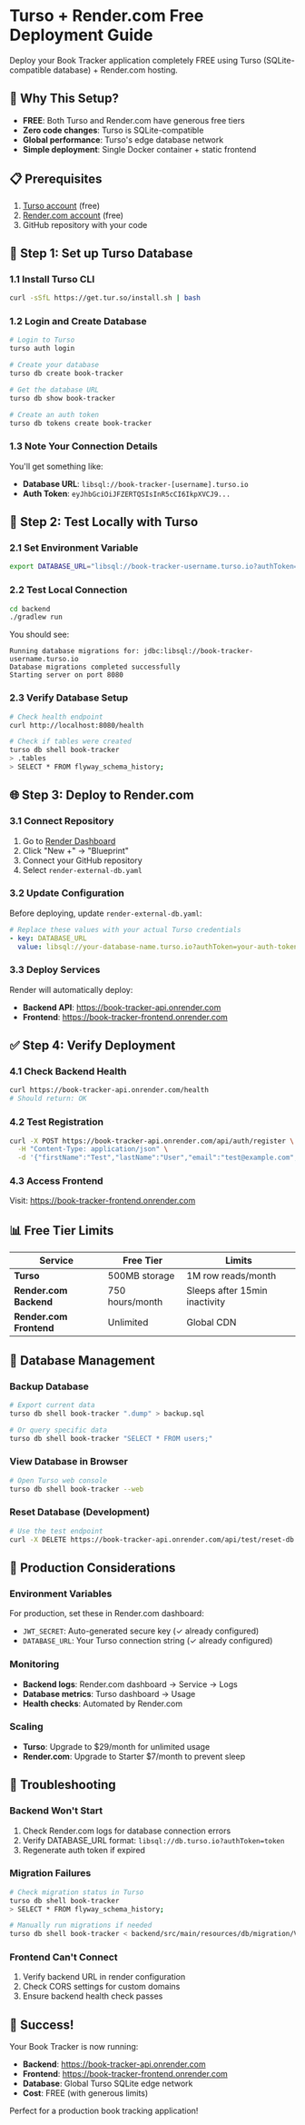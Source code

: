 # Turso + Render.com Free Deployment Guide

Deploy your Book Tracker application completely FREE using Turso (SQLite-compatible database) + Render.com hosting.

## 🎯 Why This Setup?

- **FREE**: Both Turso and Render.com have generous free tiers
- **Zero code changes**: Turso is SQLite-compatible  
- **Global performance**: Turso's edge database network
- **Simple deployment**: Single Docker container + static frontend

## 📋 Prerequisites

1. [Turso account](https://turso.tech) (free)
2. [Render.com account](https://render.com) (free)
3. GitHub repository with your code

## 🚀 Step 1: Set up Turso Database

### 1.1 Install Turso CLI
```bash
curl -sSfL https://get.tur.so/install.sh | bash
```

### 1.2 Login and Create Database
```bash
# Login to Turso
turso auth login

# Create your database
turso db create book-tracker

# Get the database URL
turso db show book-tracker

# Create an auth token
turso db tokens create book-tracker
```

### 1.3 Note Your Connection Details
You'll get something like:
- **Database URL**: `libsql://book-tracker-[username].turso.io`
- **Auth Token**: `eyJhbGciOiJFZERTQSIsInR5cCI6IkpXVCJ9...`

## 🔧 Step 2: Test Locally with Turso

### 2.1 Set Environment Variable
```bash
export DATABASE_URL="libsql://book-tracker-username.turso.io?authToken=your-token-here"
```

### 2.2 Test Local Connection
```bash
cd backend
./gradlew run
```

You should see:
```
Running database migrations for: jdbc:libsql://book-tracker-username.turso.io
Database migrations completed successfully
Starting server on port 8080
```

### 2.3 Verify Database Setup
```bash
# Check health endpoint
curl http://localhost:8080/health

# Check if tables were created
turso db shell book-tracker
> .tables
> SELECT * FROM flyway_schema_history;
```

## 🌐 Step 3: Deploy to Render.com

### 3.1 Connect Repository
1. Go to [Render Dashboard](https://dashboard.render.com)
2. Click "New +" → "Blueprint"
3. Connect your GitHub repository
4. Select `render-external-db.yaml`

### 3.2 Update Configuration
Before deploying, update `render-external-db.yaml`:

```yaml
# Replace these values with your actual Turso credentials
- key: DATABASE_URL
  value: libsql://your-database-name.turso.io?authToken=your-auth-token
```

### 3.3 Deploy Services
Render will automatically deploy:
- **Backend API**: https://book-tracker-api.onrender.com
- **Frontend**: https://book-tracker-frontend.onrender.com

## ✅ Step 4: Verify Deployment

### 4.1 Check Backend Health
```bash
curl https://book-tracker-api.onrender.com/health
# Should return: OK
```

### 4.2 Test Registration
```bash
curl -X POST https://book-tracker-api.onrender.com/api/auth/register \
  -H "Content-Type: application/json" \
  -d '{"firstName":"Test","lastName":"User","email":"test@example.com","password":"password123","isAdmin":false}'
```

### 4.3 Access Frontend
Visit: https://book-tracker-frontend.onrender.com

## 📊 Free Tier Limits

| Service | Free Tier | Limits |
|---------|-----------|--------|
| **Turso** | 500MB storage | 1M row reads/month |
| **Render.com Backend** | 750 hours/month | Sleeps after 15min inactivity |
| **Render.com Frontend** | Unlimited | Global CDN |

## 🔄 Database Management

### Backup Database
```bash
# Export current data
turso db shell book-tracker ".dump" > backup.sql

# Or query specific data
turso db shell book-tracker "SELECT * FROM users;"
```

### View Database in Browser
```bash
# Open Turso web console
turso db shell book-tracker --web
```

### Reset Database (Development)
```bash
# Use the test endpoint
curl -X DELETE https://book-tracker-api.onrender.com/api/test/reset-db
```

## 🚀 Production Considerations

### Environment Variables
For production, set these in Render.com dashboard:
- `JWT_SECRET`: Auto-generated secure key (✓ already configured)
- `DATABASE_URL`: Your Turso connection string (✓ already configured)

### Monitoring
- **Backend logs**: Render.com dashboard → Service → Logs
- **Database metrics**: Turso dashboard → Usage
- **Health checks**: Automated by Render.com

### Scaling
- **Turso**: Upgrade to $29/month for unlimited usage
- **Render.com**: Upgrade to Starter $7/month to prevent sleep

## 🐛 Troubleshooting

### Backend Won't Start
1. Check Render.com logs for database connection errors
2. Verify DATABASE_URL format: `libsql://db.turso.io?authToken=token`
3. Regenerate auth token if expired

### Migration Failures
```bash
# Check migration status in Turso
turso db shell book-tracker
> SELECT * FROM flyway_schema_history;

# Manually run migrations if needed
turso db shell book-tracker < backend/src/main/resources/db/migration/V1__Create_initial_schema.sql
```

### Frontend Can't Connect
1. Verify backend URL in render configuration
2. Check CORS settings for custom domains
3. Ensure backend health check passes

## 🎉 Success!

Your Book Tracker is now running:
- **Backend**: https://book-tracker-api.onrender.com
- **Frontend**: https://book-tracker-frontend.onrender.com
- **Database**: Global Turso SQLite edge network
- **Cost**: FREE (with generous limits)

Perfect for a production book tracking application!